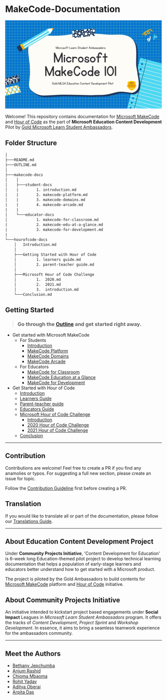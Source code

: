 # MakeCode-Documentation

![Makecode documentation image](assets/doc-header.jpg)

Welcome! This repository contains documentation for [Microsoft MakeCode](https://www.microsoft.com/en-us/makecode) and [Hour of Code](https://hourofcode.com/) as the part of **Microsoft Education Content Development** Pilot by [Gold Microsoft Learn Student Ambassadors](https://studentambassadors.com).

## Folder Structure

```
│
├───README.md
├───OUTLINE.md
│
├───makecode-docs
│    │
│    ├───student-docs
│    |        1. introduction.md
│    |        2. makecode-platform.md
│    |        3. makecode-domains.md
|    |        4. makecode-arcade.md
|    |
│    └───educator-docs
│             1. makecode-for-classroom.md
|             2. makecode-edu-at-a-glance.md
|             3. makecode-for-development.md
|
└───hourofcode-docs
    │   Introduction.md
    │
    ├───Getting Started with Hour of Code
    │         1. learners guide.md
    │         2. parent-teacher guide.md
    │
    ├───Microsoft Hour of Code Challenge
    │         1.  2020.md
    │         2.  2021.md
    │         3.  introduction.md
    └───Conclusion.md
```

## Getting Started

> ### Go through the [Outline](OUTLINE.md) and get started right away.

- Get started with Microsoft MakeCode
  - For Students
    - [Introduction](/makecode-docs/student-docs/1.%20introduction.md)
    - [MakeCode Platform](/makecode-docs/student-docs/2.%20makecode-platform.md)
    - [MakeCode Domains](/makecode-docs/student-docs/3.%20makecode-domains.md)
    - [MakeCode Arcade](/makecode-docs/student-docs/4.%20makecode-arcade.md)
  - For Educators
    - [MakeCode for Classroom](/makecode-docs/educator-docs/1.%20makecode-for-classroom.md)
    - [MakeCode Education at a Glance](/makecode-docs/educator-docs/2.%20makecode-edu-at-a-glance.md)
    - [MakeCode for Development](/makecode-docs/educator-docs/3.%20makecode-for-development.md)
- Get Started with Hour of Code
  - [Introduction](/hourofcode-docs/introduction.md)
  - [Learners Guide](/hourofcode-docs/Getting%20Started%20with%20Hour%20of%20Code/learners%20guide.md)
  - [Parent-teacher guide](/hourofcode-docs/Getting%20Started%20with%20Hour%20of%20Code/parent-teacher%20guide%20intro.md)
  - [Educators Guide](/hourofcode-docs/Getting%20Started%20with%20Hour%20of%20Code/educators%20guide.md)
  - [Microsoft Hour of Code Challenge](/hourofcode-docs/Microsoft%20Hour%20of%20Code%20Challenge)
    - [Introduction](/hourofcode-docs/Microsoft%20Hour%20of%20Code%20Challenge/introduction.md)
    - [2020 Hour of Code Challenge](/hourofcode-docs/Microsoft%20Hour%20of%20Code%20Challenge/2020.md)
    - [2021 Hour of Code Challenge](/hourofcode-docs/Microsoft%20Hour%20of%20Code%20Challenge/2021.md)
  - [Conclusion](/hourofcode-docs/Conclusion.md)

---

## Contribution

Contributions are welcome! Feel free to create a PR if you find any anamolies or typos. For suggesting a full new section, please create an issue for topic.

Follow the [Contribution Guideline](/CONTRIBUTION.md) first before creating a PR.

## Translation

If you would like to translate all or part of the documentation, please follow our [Translations Guide](/TRANSLATIONS.md).

---

## About Education Content Development Project

Under **Community Projects Initiative**, 'Content Development for Education' is 6-week long Education-themed pilot project to develop technical learning documentation that helps a population of early-stage learners and educators better understand how to get started with a Microsoft product.

The project is piloted by the Gold Ambassadors to build contents for [Microsoft MakeCode](https://www.microsoft.com/en-us/makecode) platform and [Hour of Code](https://hourofcode.com/) initiative.

## About Community Projects Initiative

An initiative intended to kickstart project based engagements under **Social Impact** Leagues in _Microsoft Learn Student Ambassadors_ program. It offers the tracks of _Content Development_, _Project Sprint_ and _Workshop Development_.
In essence, it aims to bring a seamless teamwork experience for the ambassadors community.

---

## Meet the Authors

- [Bethany Jepchumba](https://www.linkedin.com/in/bethany-jep/)
- [Anjum Rashid​](https://www.linkedin.com/in/anjum-rashid/)
- [Chioma Mbaoma​](https://www.linkedin.com/in/mbaoma-chioma-mary/)
- [Rohit Yadav​](https://www.linkedin.com/in/rty2423/)
- [Aditya Oberai​](https://www.linkedin.com/in/adityaoberai1/)
- [Arpita Das](https://www.linkedin.com/in/arpitadas01/)
